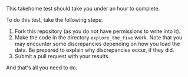 This takehome test should take you under an hour to complete.

To do this test, take the following steps:

1. Fork this repository (as you do not have permissions to write into it).
2. Make the code in the directory `explore_the_five` work. Note that you
   may encounter some discrepancies depending on how you load the data.
   Be prepared to explain why discrepancies occur, if they did.
3. Submit a pull request with your results.

And that's all you need to do.
